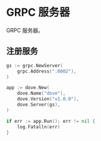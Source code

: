 # GRPC 服务器

GRPC 服务器。

## 注册服务

```go
gs := grpc.NewServer(
    grpc.Address(":8002"),
)

app := dove.New(
    dove.Name("dove"),
    dove.Version("v1.0.0"),
    dove.Server(gs),
)

if err := app.Run(); err != nil {
    log.Fatalln(err)
}
```
